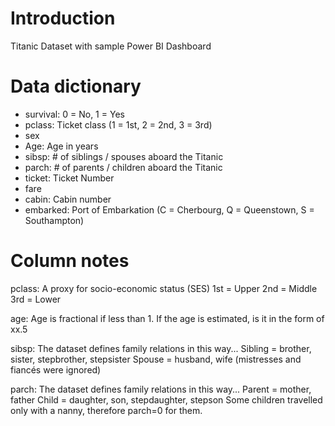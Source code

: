 # Introduction
Titanic Dataset with sample Power BI Dashboard 
# Data dictionary
- survival: 0 = No, 1 = Yes
- pclass: Ticket class (1 = 1st, 2 = 2nd, 3 = 3rd)
- sex
- Age: Age in years
- sibsp: # of siblings / spouses aboard the Titanic
- parch: # of parents / children aboard the Titanic
- ticket: Ticket Number
- fare
- cabin: Cabin number
- embarked: Port of Embarkation (C = Cherbourg, Q = Queenstown, S = Southampton)
# Column notes 
pclass: A proxy for socio-economic status (SES)
1st = Upper
2nd = Middle
3rd = Lower

age: Age is fractional if less than 1. If the age is estimated, is it in the form of xx.5

sibsp: The dataset defines family relations in this way...
Sibling = brother, sister, stepbrother, stepsister
Spouse = husband, wife (mistresses and fiancés were ignored)

parch: The dataset defines family relations in this way...
Parent = mother, father
Child = daughter, son, stepdaughter, stepson
Some children travelled only with a nanny, therefore parch=0 for them.

